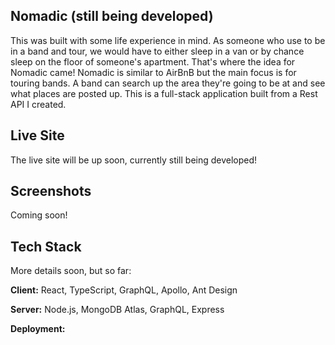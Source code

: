 
## Nomadic (still being developed)

This was built with some life experience in mind. As someone who use to be in a band and tour, we would have to either sleep in a van or by chance sleep on the floor of someone's apartment. That's where the idea for Nomadic came! Nomadic is similar to AirBnB but the main focus is for touring bands. A band can search up the area they're going to be at and see what places are posted up. This is a full-stack application built from a Rest API I created.
  
## Live Site

The live site will be up soon, currently still being developed!
  
## Screenshots
Coming soon!
## Tech Stack
More details soon, but so far:

**Client:** React, TypeScript, GraphQL, Apollo, Ant Design

**Server:** Node.js, MongoDB Atlas, GraphQL, Express

**Deployment:** 


  
